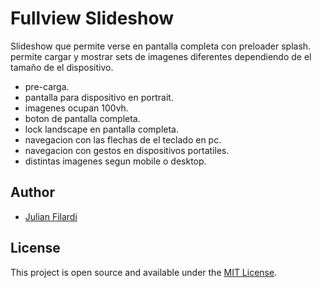 # Fullview Slideshow

Slideshow que permite verse en pantalla completa con preloader splash. permite cargar y mostrar sets de imagenes diferentes dependiendo de el tamaño de el dispositivo.

- pre-carga.
- pantalla para dispositivo en portrait.
- imagenes ocupan 100vh.
- boton de  pantalla completa.
- lock landscape en pantalla completa.
- navegacion con las flechas de el teclado en pc.
- navegacion con gestos en dispositivos portatiles.
- distintas imagenes segun mobile o desktop.

## Author

 - [Julian Filardi](http://julifweb.com/)

## License

This project is open source and available under the [MIT License](https://choosealicense.com/licenses/mit/). 
